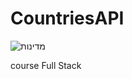 # CountriesAPI
![מדינות](https://user-images.githubusercontent.com/33615853/131036020-e5c8e7b0-3341-4280-b3c7-7b47a9569154.png)

course Full Stack
